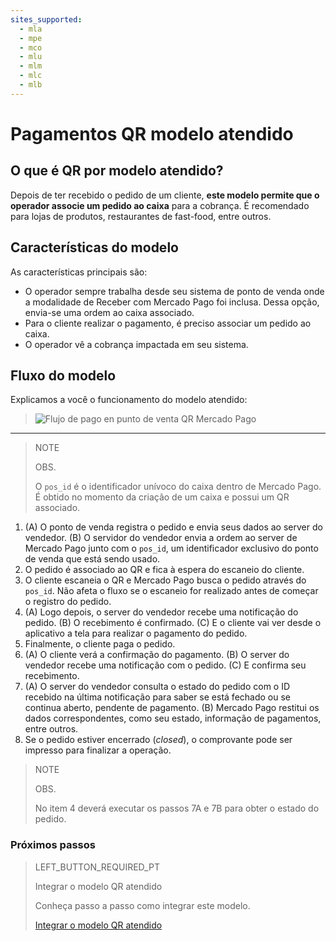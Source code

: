 ```yaml
---
sites_supported:
  - mla
  - mpe
  - mco
  - mlu
  - mlm
  - mlc
  - mlb
---
```


# Pagamentos QR modelo atendido

## O que é QR por modelo atendido?

Depois de ter recebido o pedido de um cliente, **este modelo permite que o operador associe um pedido ao caixa** para a cobrança. É recomendado para lojas de produtos, restaurantes de fast-food, entre outros. 

## Características do modelo

As características principais são:

- O operador sempre trabalha desde seu sistema de ponto de venda onde a modalidade de Receber com Mercado Pago foi inclusa. Dessa opção, envia-se uma ordem ao caixa associado. 
- Para o cliente realizar o pagamento, é preciso associar um pedido ao caixa. 
- O operador vê a cobrança impactada em seu sistema. 


## Fluxo do modelo

Explicamos a você o funcionamento do modelo atendido: 

>![Flujo de pago en punto de venta QR Mercado Pago](/images/qr-user-flow.pt.png)

---

> NOTE
> 
> OBS.
> 
> O `pos_id` é o identificador unívoco do caixa dentro de Mercado Pago. É obtido no momento da criação de um caixa e possui um QR associado.

1. (A) O ponto de venda registra o pedido e envia seus dados ao server do vendedor. 
	(B) O servidor do vendedor envia a ordem ao server de Mercado Pago junto com o `pos_id`, um identificador exclusivo do ponto de venda que está sendo usado.
2. O pedido é associado ao QR e fica à espera do escaneio do cliente. 
3. O cliente escaneia o QR e Mercado Pago busca  o pedido através do `pos_id`. Não afeta o fluxo se o escaneio for realizado antes de começar o registro do pedido. 
4. (A) Logo depois, o server do vendedor recebe uma notificação do pedido. 
(B) O recebimento é confirmado. 
(C) E o cliente vai ver desde o aplicativo a tela para realizar o pagamento do pedido. 
5. Finalmente, o cliente paga o pedido. 
6. (A) O cliente verá a confirmação do pagamento. 
(B) O server do vendedor recebe uma notificação com o pedido. 
(C) E confirma seu recebimento. 
7. (A) O server do vendedor consulta o estado do pedido com o ID recebido na última notificação para saber se está fechado ou se continua aberto, pendente de pagamento. 
(B) Mercado Pago restitui os dados correspondentes, como seu estado, informação  de pagamentos, entre outros. 
8. Se o pedido estiver encerrado (_closed_), o comprovante pode ser impresso para finalizar a operação. 

> NOTE
> 
> OBS.
> 
> No item 4 deverá executar os passos 7A e 7B para obter o estado do pedido. 

### Próximos passos


> LEFT_BUTTON_REQUIRED_PT
>
> Integrar o modelo QR atendido
>
> Conheça passo a passo como integrar este modelo.
>
> [Integrar o modelo QR atendido](https://www.mercadopago.com.br/developers/pt/guides/qr-code/qr-attended/qr-attended-part-b/)